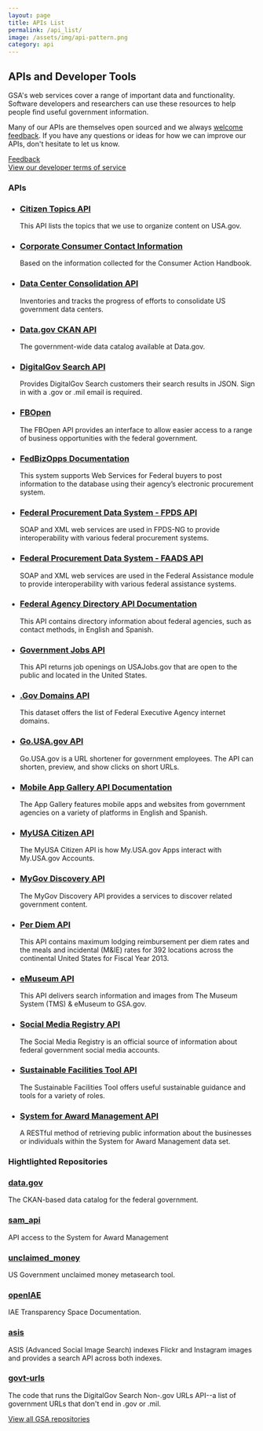 ```yaml
---
layout: page
title: APIs List
permalink: /api_list/
image: /assets/img/api-pattern.png
category: api
---
```


## APIs and Developer Tools

GSA's web services cover a range of important data and functionality. Software developers and researchers can use these resources to help people find useful government information.

Many of our APIs are themselves open sourced and we always [welcome feedback](https://github.com/GSA/GSA-APIs/issues "Create an issue"). If you have any questions or ideas for how we can improve our APIs, don't hesitate to let us know.

[Feedback](https://github.com/GSA/open-gsa-redesign/issues "Create an issue")    
[View our developer terms of service](http://www.gsa.gov/portal/content/162631 "Developer terms of service")

### APIs

 <section class="featured-projects">
                <ul class="wrap nav-list">
                    <li class="featured-project">
                        <h3 class="featured-project_head">
                            <a href="http://www.usa.gov/About/developer-resources/social-media-registry.shtml#tags">Citizen Topics API</a>
                        </h3>
                        <p class="featured-project_desc">This API lists the topics that we use to organize content on USA.gov.</p>
                    </li>
                    <li class="featured-project">
                        <h3 class="featured-project_head">
                            <a href="http://www.usa.gov/About/developer-resources/corporation-contact-directory/index.shtml">Corporate Consumer Contact Information</a>
                        </h3>
                        <p class="featured-project_desc">Based on the information collected for the Consumer Action Handbook.</p>
                    </li>
                    <li class="featured-project">
                        <h3 class="featured-project_head">
                            <a href="https://explore.data.gov/developers/docs/federal-data-center-consolidation-initiative-fdcci-data-center-closings-2010-2013">Data Center Consolidation API</a>
                        </h3>
                        <p class="featured-project_desc">Inventories and tracks the progress of efforts to consolidate US government data centers.</p>
                    </li>
                </ul>
                <ul class="wrap nav-list">
                    <li class="featured-project">
                        <h3 class="featured-project_head">
                            <a href="http://www.data.gov/developers/apis">Data.gov CKAN API</a>
                        </h3>
                        <p class="featured-project_desc">The government-wide data catalog available at Data.gov.</p>
                    </li>
                    <li class="featured-project">
                        <h3 class="featured-project_head">
                            <a href="https://search.usa.gov/login">DigitalGov Search API</a>
                        </h3>
                        <p class="featured-project_desc">Provides DigitalGov Search customers their search results in JSON. Sign in with a .gov or .mil email is required.</p>
                    </li>
                    <li class="featured-project">
                        <h3 class="featured-project_head">
                            <a href="http://18f.github.io/fbopen/">FBOpen</a>
                        </h3>
                        <p class="featured-project_desc">The FBOpen API provides an interface to allow easier access to a range of business opportunities with the federal government.</p>
                    </li>
                </ul>
                <ul class="wrap nav-list">
                    <li class="featured-project">
                        <h3 class="featured-project_head">
                            <a href="https://www.fbo.gov/?s=generalinfo&mode=list&tab=list&tabmode=list&static=documentation">FedBizOpps Documentation</a>
                        </h3>
                        <p class="featured-project_desc">This system supports Web Services for Federal buyers to post information to the database using their agency’s electronic procurement system.</p>
                    </li>
                    <li class="featured-project">
                        <h3 class="featured-project_head">
                            <a href="https://www.fpds.gov/downloads/FPDS-Specifications-WebServices_Integration_Specifications_V1.4.doc">Federal Procurement Data System - FPDS API</a>
                        </h3>
                        <p class="featured-project_desc">SOAP and XML web services are used in FPDS-NG to provide interoperability with various federal procurement systems.</p>
                    </li>
                    <li class="featured-project">
                        <h3 class="featured-project_head">
                            <a href="https://www.fpds.gov/downloads/FAADS/FAADS-Specifications-WebServices_Integration_Specifications_V2.doc">Federal Procurement Data System - FAADS API</a>
                        </h3>
                        <p class="featured-project_desc">SOAP and XML web services are used in the Federal Assistance module to provide interoperability with various federal assistance systems.</p>
                    </li>
                </ul>
                <ul class="wrap nav-list">
                    <li class="featured-project">
                        <h3 class="featured-project_head">
                            <a href="http://www.usa.gov/About/developer-resources/federal-agency-directory/index.shtml">Federal Agency Directory API Documentation</a>
                        </h3>
                        <p class="featured-project_desc">This API contains directory information about federal agencies, such as contact methods, in English and Spanish.</p>
                    </li>
                    <li class="featured-project">
                        <h3 class="featured-project_head">
                            <a href="http://search.digitalgov.gov/developer/jobs.html">Government Jobs API</a>
                        </h3>
                        <p class="featured-project_desc">This API returns job openings on USAJobs.gov that are open to the public and located in the United States.</p>
                    </li>
                    <li class="featured-project">
                        <h3 class="featured-project_head">
                            <a href="https://explore.data.gov/developers/docs/federal-executive-agency-internet-domains">.Gov Domains API</a>
                        </h3>
                        <p class="featured-project_desc">This dataset offers the list of Federal Executive Agency internet domains.</p>
                    </li>
                </ul>
                <ul class="wrap nav-list">
                    <li class="featured-project">
                        <h3 class="featured-project_head">
                            <a href="https://go.usa.gov/api">Go.USA.gov API</a>
                        </h3>
                        <p class="featured-project_desc">Go.USA.gov is a URL shortener for government employees. The API can shorten, preview, and show clicks on short URLs.</p>
                    </li>
                    <li class="featured-project">
                        <h3 class="featured-project_head">
                            <a href="http://www.usa.gov/About/developer-resources/mobile-app-gallery/index.shtml">Mobile App Gallery API Documentation</a>
                        </h3>
                        <p class="featured-project_desc">The App Gallery features mobile apps and websites from government agencies on a variety of platforms in English and Spanish.</p>
                    </li>
                    <li class="featured-project">
                        <h3 class="featured-project_head">
                            <a href="https://my.usa.gov/developer/">MyUSA Citizen API</a>
                        </h3>
                        <p class="featured-project_desc">The MyUSA Citizen API is how My.USA.gov Apps interact with My.USA.gov Accounts.</p>
                    </li>
                </ul>
                <ul class="wrap nav-list">
                    <li class="featured-project">
                        <h3 class="featured-project_head">
                            <a href="http://discovery.my.usa.gov/">MyGov Discovery API</a>
                        </h3>
                        <p class="featured-project_desc">The MyGov Discovery API provides a services to discover related government content.</p>
                    </li>
                    <li class="featured-project">
                        <h3 class="featured-project_head">
                            <a href="http://gsa.gov/portal/content/162379">Per Diem API</a>
                        </h3>
                        <p class="featured-project_desc">This API contains maximum lodging reimbursement per diem rates and the meals and incidental (M&IE) rates for 392 locations across the continental United States for Fiscal Year 2013.</p>
                    </li>
                    <li class="featured-project">
                        <h3 class="featured-project_head">
                            <a href="http://gsa.github.io/eMuseum-API/">eMuseum API</a>
                        </h3>
                        <p class="featured-project_desc">This API delivers search information and images from The Museum System (TMS) & eMuseum to GSA.gov.</p>
                    </li>
                </ul>
                <ul class="wrap nav-list">
                    <li class="featured-project">
                        <h3 class="featured-project_head">
                            <a href="http://www.usa.gov/About/developer-resources/social-media-registry.shtml">Social Media Registry API</a>
                        </h3>
                        <p class="featured-project_desc">The Social Media Registry is an official source of information about federal government social media accounts.</p>
                    </li>
                    <li class="featured-project">
                        <h3 class="featured-project_head">
                            <a href="https://sftool.gov/developers">Sustainable Facilities Tool API</a>
                        </h3>
                        <p class="featured-project_desc">The Sustainable Facilities Tool offers useful sustainable guidance and tools for a variety of roles.</p>
                    </li>
                    <li class="featured-project">
                        <h3 class="featured-project_head">
                            <a href="http://gsa.github.io/sam_api/sam/">System for Award Management API</a>
                        </h3>
                        <p class="featured-project_desc">A RESTful method of retrieving public information about the businesses or individuals within the System for Award Management data set.</p>
                    </li>
                </ul>
            </section>


### Hightlighted Repositories
<section class="repos">
                    <section class="repo">
                        <h3 class="repo_name"><a href="https://github.com/GSA/data.gov">data.gov</a></h3>
                        <p class="repo_description">The CKAN-based data catalog for the federal government.</p>
                    </section>
                    <section class="repo">
                        <h3 class="repo_name"><a href="https://github.com/GSA/sam_api">sam_api</a></h3>
                        <p class="repo_description">API access to the System for Award Management</p>
                    </section>
                    <section class="repo">
                        <h3 class="repo_name"><a href="https://github.com/GSA/unclaimed_money">unclaimed_money</a></h3>
                        <p class="repo_description">US Government unclaimed money metasearch tool.</p>
                    </section>
                    <section class="repo">
                        <h3 class="sidebar_list_item_head">
                                <a href="https://github.com/GSA/openIAE">openIAE</a>
                            </h3>
                            <p class="repo_description">IAE Transparency Space Documentation.</p>
                    </section>
                    <section class="repo">
                        <h3 class="sidebar_list_item_head">
                                <a href="https://github.com/GSA/asis">asis</a>
                            </h3>
                            <p class="repo_description">ASIS (Advanced Social Image Search) indexes Flickr and Instagram images and provides a search API across both indexes.</p>
                    </section>
                    <section class="repo">
                          <h3 class="sidebar_list_item_head">
                                <a href="https://github.com/GSA/govt-urls">govt-urls</a>
                            </h3>
                            <p class="repo_description">The code that runs the DigitalGov Search Non-.gov URLs API--a list of government URLs that don't end in .gov or .mil.</p>
                    </section>
                    <div>
                    <a href="https://github.com/gsa">View all GSA repositories</a>
                    </div>
